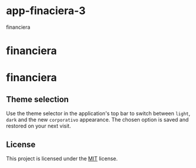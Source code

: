 # app-finaciera-3
financiera
# financiera
# financiera

## Theme selection

Use the theme selector in the application's top bar to switch between `light`, `dark` and the new `corporativo` appearance. The chosen option is saved and restored on your next visit.

## License

This project is licensed under the [MIT](LICENSE) license.
